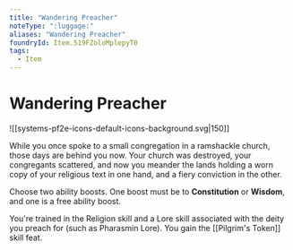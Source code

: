 ```yaml
---
title: "Wandering Preacher"
noteType: ":luggage:"
aliases: "Wandering Preacher"
foundryId: Item.519FZoloMplepyT0
tags:
  - Item
---
```


# Wandering Preacher
![[systems-pf2e-icons-default-icons-background.svg|150]]

While you once spoke to a small congregation in a ramshackle church, those days are behind you now. Your church was destroyed, your congregants scattered, and now you meander the lands holding a worn copy of your religious text in one hand, and a fiery conviction in the other.

Choose two ability boosts. One boost must be to **Constitution** or **Wisdom**, and one is a free ability boost.

You're trained in the Religion skill and a Lore skill associated with the deity you preach for (such as Pharasmin Lore). You gain the [[Pilgrim's Token]] skill feat.
